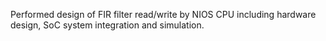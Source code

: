 Performed design of FIR filter read/write by NIOS CPU including hardware design, SoC system integration and simulation.

